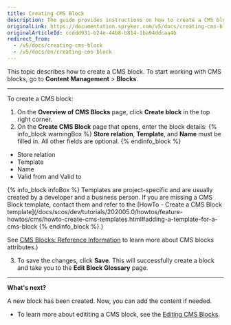 ```yaml
---
title: Creating CMS Block
description: The guide provides instructions on how to create a CMS block in the Back Office.
originalLink: https://documentation.spryker.com/v5/docs/creating-cms-block
originalArticleId: ccddd931-b24e-44b8-b814-1ba94ddcaa4b
redirect_from:
  - /v5/docs/creating-cms-block
  - /v5/docs/en/creating-cms-block
---
```


This topic describes how to create a CMS block.
To start working with CMS blocks, go to **Content Management** > **Blocks**.
***

To create a CMS block:

1. On the **Overview of CMS Blocks** page,  click  **Create block** in the top right corner.
2. On the **Create CMS Block** page that opens, enter the block details:
{% info_block warningBox %}
**Store relation**, **Template**, and **Name** must be filled in. All other fields are optional.
{% endinfo_block %}

* Store relation
* Template
* Name
* Valid from and Valid to

{% info_block infoBox %}
Templates are project-specific and are usually created by a developer and a business person. If you are missing a CMS Block template, contact them and refer to the [HowTo - Create a CMS Block template](/docs/scos/dev/tutorials/202005.0/howtos/feature-howtos/cms/howto-create-cms-templates.html#adding-a-template-for-a-cms-block
{% endinfo_block %}.)

See [CMS Blocks: Reference Information](/docs/scos/user/back-office-user-guides/{{page.version}}/content/blocks/references/cms-block-reference-information.html) to learn more about CMS blocks attributes.)

3. To save the changes, click **Save**. This will successfully create a block and take you to the **Edit Block Glossary** page.

***
**What's next?**

A new block has been created. Now, you can add the content if needed.

* To learn more about edititing a CMS block, see the [Editing CMS Blocks](/docs/scos/user/back-office-user-guides/{{page.version}}/content/blocks/managing-cms-blocks.html#editing-blocks).
